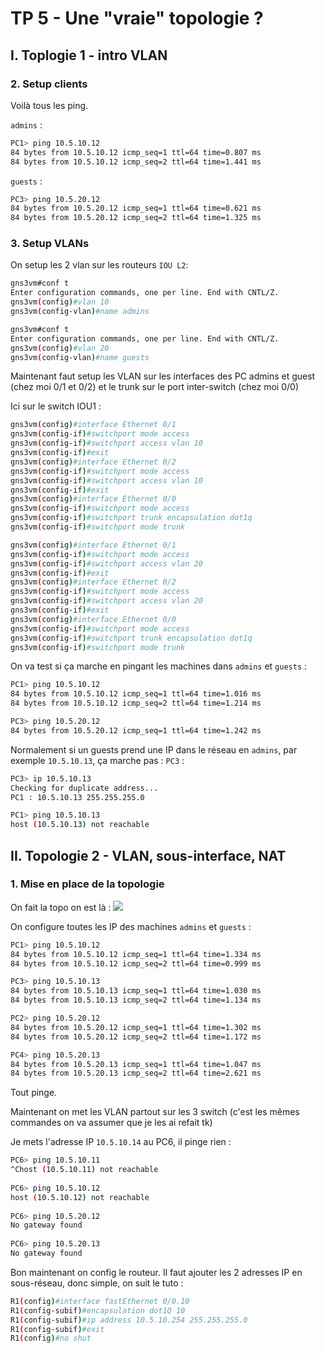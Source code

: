 # TP 5 - Une "vraie" topologie ?
## I. Toplogie 1 - intro VLAN
### 2. Setup clients
Voilà tous les ping.

`admins` :
```bash
PC1> ping 10.5.10.12  
84 bytes from 10.5.10.12 icmp_seq=1 ttl=64 time=0.807 ms  
84 bytes from 10.5.10.12 icmp_seq=2 ttl=64 time=1.441 ms
```
`guests` :
```bash
PC3> ping 10.5.20.12  
84 bytes from 10.5.20.12 icmp_seq=1 ttl=64 time=0.621 ms  
84 bytes from 10.5.20.12 icmp_seq=2 ttl=64 time=1.325 ms
```

### 3. Setup VLANs
On setup les 2 vlan sur les routeurs `IOU L2`:
```bash
gns3vm#conf t  
Enter configuration commands, one per line. End with CNTL/Z.  
gns3vm(config)#vlan 10  
gns3vm(config-vlan)#name admins  
```
```bash
gns3vm#conf t  
Enter configuration commands, one per line. End with CNTL/Z.  
gns3vm(config)#vlan 20  
gns3vm(config-vlan)#name guests
```
Maintenant faut setup les VLAN sur les interfaces des PC admins et guest (chez moi 0/1 et 0/2) et le trunk sur le port inter-switch (chez moi 0/0)

Ici sur le switch IOU1 :
```bash
gns3vm(config)#interface Ethernet 0/1
gns3vm(config-if)#switchport mode access
gns3vm(config-if)#switchport access vlan 10
gns3vm(config-if)#exit
gns3vm(config)#interface Ethernet 0/2
gns3vm(config-if)#switchport mode access 
gns3vm(config-if)#switchport access vlan 10
gns3vm(config-if)#exit
gns3vm(config)#interface Ethernet 0/0
gns3vm(config-if)#switchport mode access
gns3vm(config-if)#switchport trunk encapsulation dot1q 
gns3vm(config-if)#switchport mode trunk 
```
```bash
gns3vm(config)#interface Ethernet 0/1
gns3vm(config-if)#switchport mode access
gns3vm(config-if)#switchport access vlan 20
gns3vm(config-if)#exit
gns3vm(config)#interface Ethernet 0/2
gns3vm(config-if)#switchport mode access 
gns3vm(config-if)#switchport access vlan 20
gns3vm(config-if)#exit
gns3vm(config)#interface Ethernet 0/0
gns3vm(config-if)#switchport mode access
gns3vm(config-if)#switchport trunk encapsulation dot1q 
gns3vm(config-if)#switchport mode trunk 
```
On va test si ça marche en pingant les machines dans `admins` et `guests` :
```bash
PC1> ping 10.5.10.12  
84 bytes from 10.5.10.12 icmp_seq=1 ttl=64 time=1.016 ms  
84 bytes from 10.5.10.12 icmp_seq=2 ttl=64 time=1.214 ms
```
```bash
PC3> ping 10.5.20.12
84 bytes from 10.5.20.12 icmp_seq=1 ttl=64 time=1.242 ms
```
Normalement si un guests  prend une IP dans le réseau en `admins`, par exemple `10.5.10.13`, ça marche pas :
`PC3` :
```bash
PC3> ip 10.5.10.13  
Checking for duplicate address...  
PC1 : 10.5.10.13 255.255.255.0
```
```bash
PC1> ping 10.5.10.13
host (10.5.10.13) not reachable
```
## II. Topologie 2 - VLAN, sous-interface, NAT
### 1. Mise en place de la topologie
On fait la topo on est là :
![](https://i.imgur.com/vmJ9YlA.png)

On configure toutes les IP des machines `admins` et `guests` :
```bash
PC1> ping 10.5.10.12
84 bytes from 10.5.10.12 icmp_seq=1 ttl=64 time=1.334 ms
84 bytes from 10.5.10.12 icmp_seq=2 ttl=64 time=0.999 ms
```
```bash
PC3> ping 10.5.10.13
84 bytes from 10.5.10.13 icmp_seq=1 ttl=64 time=1.030 ms
84 bytes from 10.5.10.13 icmp_seq=2 ttl=64 time=1.134 ms
```
```bash
PC2> ping 10.5.20.12
84 bytes from 10.5.20.12 icmp_seq=1 ttl=64 time=1.302 ms
84 bytes from 10.5.20.12 icmp_seq=2 ttl=64 time=1.172 ms
```
```bash
PC4> ping 10.5.20.13
84 bytes from 10.5.20.13 icmp_seq=1 ttl=64 time=1.047 ms
84 bytes from 10.5.20.13 icmp_seq=2 ttl=64 time=2.621 ms
```
Tout pinge.

Maintenant on met les VLAN partout sur les 3 switch (c'est les mêmes commandes on va assumer que je les ai refait tk)

Je mets l'adresse IP `10.5.10.14` au PC6, il pinge rien :
```bash
PC6> ping 10.5.10.11  
^Chost (10.5.10.11) not reachable  
  
PC6> ping 10.5.10.12  
host (10.5.10.12) not reachable  
  
PC6> ping 10.5.20.12  
No gateway found  
  
PC6> ping 10.5.20.13  
No gateway found
```
Bon maintenant on config le routeur. Il faut ajouter les 2 adresses IP en sous-réseau, donc simple, on suit le tuto :
```bash
R1(config)#interface fastEthernet 0/0.10
R1(config-subif)#encapsulation dot1Q 10
R1(config-subif)#ip address 10.5.10.254 255.255.255.0
R1(config-subif)#exit
R1(config)#no shut
```

<!--stackedit_data:
eyJoaXN0b3J5IjpbMTg3OTE2MjQxNiw3ODE5NjEzNDYsLTUwMz
U1NTY4NywtMTQyODk3MDExOCw0NzQ1MzgzNjQsLTUxNTQxODUy
LC0xMDk3MDQ0NjUsLTQxMzI4NjEwOCwxNTU4Mzc3NjhdfQ==
-->
